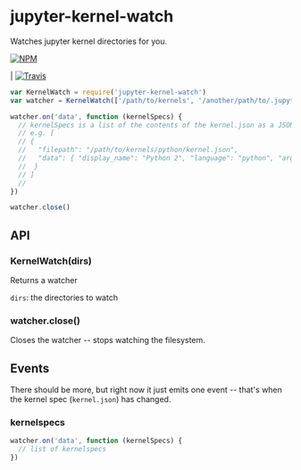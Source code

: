 # jupyter-kernel-watch

Watches jupyter kernel directories for you.

[![NPM](https://nodei.co/npm/jupyter-kernel-watch.png)](https://nodei.co/npm/jupyter-kernel-watch/)

| [![Travis](http://img.shields.io/travis/karissa/jupyter-kernel-watch.svg?style=flat)](https://travis-ci.org/karissa/jupyter-kernel-watch)



```js
var KernelWatch = require('jupyter-kernel-watch')
var watcher = KernelWatch(['/path/to/kernels', '/another/path/to/.jupyter/kernels'])

watcher.on('data', function (kernelSpecs) {
  // kernelSpecs is a list of the contents of the kernel.json as a JSON object
  // e.g. [
  // {
  //   "filepath": "/path/to/kernels/python/kernel.json",
  //   "data": { "display_name": "Python 2", "language": "python", "argv": [ etc...]}
  //  }
  // ]
  //
})

watcher.close()
```

## API

### KernelWatch(dirs)

Returns a watcher

`dirs`: the directories to watch


### watcher.close()

Closes the watcher -- stops watching the filesystem.

## Events

There should be more, but right now it just emits one event -- that's when the kernel spec (`kernel.json`) has changed.

### kernelspecs

```js
watcher.on('data', function (kernelSpecs) {
  // list of kernelspecs
})
```

